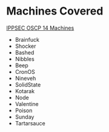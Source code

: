 # Machines Covered

[IPPSEC OSCP 14 Machines](https://www.youtube.com/playlist?list=PLywtf_SEbeFG12GbEmASYkYIAIPMPxvFB)

- Brainfuck
- Shocker
- Bashed
- Nibbles
- Beep
- CronOS
- Nineveh
- SolidState
- Kotarak
- Node
- Valentine
- Poison
- Sunday
- Tartarsauce
